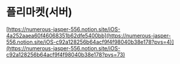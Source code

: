 # 플리마켓(서버)

[https://numerous-jasper-556.notion.site/iOS-4a252aaea60f46068351b62dfe5400bb](https://numerous-jasper-556.notion.site/iOS-c92a128256b64acf9f4f98040b38e178?pvs=4)](https://numerous-jasper-556.notion.site/iOS-c92a128256b64acf9f4f98040b38e178?pvs=73)
